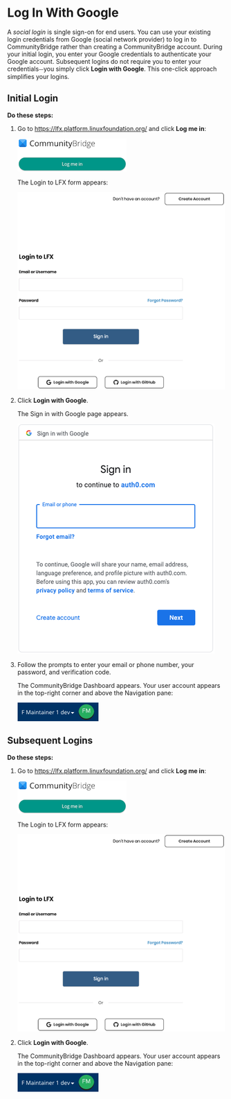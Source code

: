 # Log In With Google
A _social login_ is single sign-on for end users. You can use your existing login credentials from Google (social network provider) to log in to CommunityBridge rather than creating a CommunityBridge account. During your initial login, you enter your Google credentials to authenticate your Google account. Subsequent logins do not require you to enter your credentials⏤you simply click **Login with Google**. This one-click approach simplifies your logins.

## Initial Login

**Do these steps:**

1. Go to <https://lfx.platform.linuxfoundation.org/> and click **Log me in**:

   ![Log me in button](imgs/LFX-CB-Log-me-In.png)

   The Login to LFX form appears:

   ![Login to LFX](imgs/LFX-Login-to-LFX.png)

1. Click **Login with Google**.

   The Sign in with Google page appears.

   ![Google Sign in](imgs/LFX-Sign-in-with-Google.png)

1. Follow the prompts to enter your email or phone number, your password, and verification code.

   The CommunityBridge Dashboard appears. Your user account appears in the top-right corner and above the Navigation pane:

   ![Sign In Role](imgs/LFX-Sign-In-Role-Identification.png)

## Subsequent Logins

**Do these steps:**

1. Go to <https://lfx.platform.linuxfoundation.org/> and click **Log me in**:

   ![Log me in button](imgs/LFX-CB-Log-me-In.png)

   The Login to LFX form appears:

   ![Login to LFX](imgs/LFX-Login-to-LFX.png)

1. Click **Login with Google**.

   The CommunityBridge Dashboard appears. Your user account appears in the top-right corner and above the Navigation pane:

   ![Sign In Role](imgs/LFX-Sign-In-Role-Identification.png)